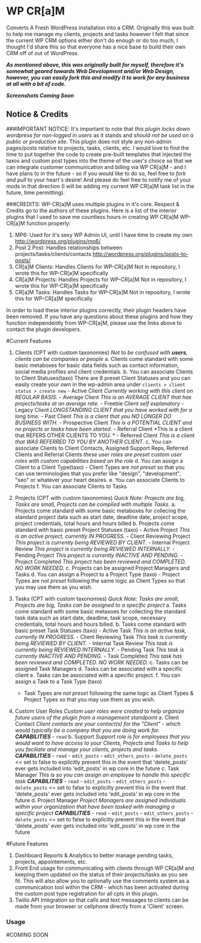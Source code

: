 # WP CR[a]M
Converts A Fresh WordPress installation into a CRM.  Originally this was built to help me manage my clients, projects and tasks however I felt that since the current WP CRM options either don't do enough or do too much, I thought I'd share this so that everyone has a nice base to build their own CRM off of out of WordPress.

***As mentioned above, this was originally built for myself, therefore it's somewhat geared towards Web Development and/or Web Design, however, you can easily fork this and modify it to work for any business at all with a bit of code.***

***Screenshots Coming Soon***

## Notice & Credits
###IMPORTANT NOTICE:
It's important to note that *this plugin locks down wordpress for non-logged in users* as it stands and *should not be used on a public or production site*.  This plugin does not style any non-admin pages/posts relative to projects, tasks, clients, etc.  I would love to find the time to put together the code to create pre-built templates that injected the taxos and custom post types into the theme of the user's choice so that we can integrate customer communication and billing via WP CR[a]M - and I have plans to in the future - so if you would like to do so, feel free to *fork and pull* to your heart's desire!  And please do feel free to notify me of your mods in that direction (I will be adding my current WP CR[a]M task list in the future, time permitting).

###CREDITS:
WP-CR[a]M uses multiple plugins in it's core.  Respect & Credits go to the authors of these plugins.  Here is a list of the interior plugins that I used to save me countless hours in creating WP CR[a]M
WP-CR[a]M function properly:
1. MP6: Used for it's sexy WP Admin UI, until I have time to create my own
	http://wordpress.org/plugins/mp6/
2. Post 2 Post: Handles relationships between projects/tasks/clients/contacts
	http://wordpress.org/plugins/posts-to-posts/
3. CR[a]M Clients: Handles Clients for WP-CR[a]M
	Not in repository, I wrote this for WP-CR[a]M specifically
4. CR[a]M Projects: Handles Projects for WP-CR[a]M
	Not in repository, I wrote this for WP-CR[a]M specifically
5. CR[a]M Tasks: Handles Tasks for WP-CR[a]M
	Not in repository, I wrote this for WP-CR[a]M specifically	

In order to load these interior plugins correctly, their plugin headers have been
removed.  If you have any questions about these plugins and how they function 
independently from WP-CR[a]M, please use the links above to contact the plugin
developers.

#Current Features
1. Clients (CPT with custom taxonomies) *Not to be confused with **users**, clients can be companies or people*
	a. Clients come standard with some basic metaboxes for basic data fields such as contact information, social media profiles and client credentials.
	b. You can associate Clients to Client Statuses(taxo) There are 8 preset Client Statuses and you can easily create your own in the wp-admin area under `clients > client status > create new`
		- Active Client *Currently working with this client on REGULAR BASIS.*
		- Average Client *This is an AVERAGE CLIENT that has projects/tasks at an average rate.*
		- Freebie Client *self explanatory*
		- Legacy Client *LONGSTANDING CLIENT that you have worked with for a long time.*
		- Past Client *This is a client that you NO LONGER DO BUSINESS WITH.*
		- Prospective Client *This is a POTENTIAL CLIENT and no projects or tasks have been started.*
		- Referral Client *This is a client that REFERS OTHER CLIENTS TO YOU. *
		- Referred Client *This is a client that WAS REFERRED TO YOU BY ANOTHER CLIENT.*
	c. You can associate Clients to Client Contacts, Assigned Support Reps, Referred Clients and Referral Clients *these user roles are preset custom user roles with custom capabilities based on the role*
	d. You can assign a Client to a Client Type(taxo)
		- Client Types are *not preset* so that you can use terminologies that you prefer like "design", "development", "seo" or whatever your heart desires.
	e. You can associate Clients to Projects
	f. You can associate Clients to Tasks
2. Projects (CPT with custom taxonomies) *Quick Note: Projects are big, Tasks are small, Projects can be compiled with multiple Tasks.*
	a. Projects come standard with some basic metaboxes for collecing the standard project data such as start date, deadline date, project scope, project credentials, total hours and hours billed
	b. Projects come standard with basic preset Project Statuses (taxo)
		- Active Project *This is an active project, currently IN PROGRESS.*
		- Client Reviewing Project *This project is currently being REVIEWED BY CLIENT.*
		- Internal Project Review *This project is currently being REVIEWED INTERNALLY.*
		- Pending Project *This project is currently INACTIVE AND PENDING.*
		- Project Completed *This project has been reviewed and COMPLETED. NO WORK NEEDED.*
	c. Projects can be assigned Project Managers and Tasks
	d. You can assign a Project to a Project Type (taxo)
		- Project Types are *not preset* following the same logic as Client Types so that you may use them as you wish.
3. Tasks (CPT with custom taxonomies) *Quick Note: Tasks are small, Projects are big, Tasks can be assigned to a specific project*
	a. Tasks come standard with some basic metaxoes for collecting the standard task data such as start date, deadline, task scope, necessary credentials, total hours and hours billed.
	b. Tasks come standard with basic preset Task Statuses (taxo)
		- Active Task *This is an active task, currently IN PROGRESS.*
		- Client Reviewing Task *This task is currently being REVIEWED BY CLIENT.*
		- Internal Task Review *This task is currently being REVIEWED INTERNALLY.*
		- Pending Task *This task is currently INACTIVE AND PENDING.*
		- Task Completed *This task has been reviewed and COMPLETED. NO WORK NEEDED.*
	c. Tasks can be assigned Task Managers
	d. Tasks can be associated with a specific client
	e. Tasks can be associated with a specific project.
	f. You can assign a Task to a Task Type (taxo)
	 - Task Types are *not preset* following the same logic as Client Types & Project Types so that you may use them as you wish.

4. Custom User Roles *Custom user roles were created to help organize future users of the plugin from a management standpoint*
	a. Client Contact *Client contacts are your contact(s) for the "Client" - which would typically be a company that you are doing work for.*
		***CAPABILITIES***
		- `read`
	b. Support *Support role is for employees that you would want to have access to your Clients, Projects and Tasks to help you faciliate and manage your clients, projects and tasks.*
		***CAPABILITIES***
		- `read`
		- `edit_posts`
		- `edit_others_posts`
		- `delete_posts` <= set to false to explicitly prevent this in the event that 'delete_posts' ever gets included into 'edit_posts' in wp core in the future
	c. Task Manager *This is so you can assign an employee to handle this specific task*
		***CAPABILITIES***
		- `read`
		- `edit_posts`
		- `edit_others_posts`
		- `delete_posts` <= set to false to explicitly prevent this in the event that 'delete_posts' ever gets included into 'edit_posts' in wp core in the future
	d. Project Manager *Project Managers are assigned individuals within your organization that have been tasked with managing a specific project*
		***CAPABILITIES***
		- `read`
		- `edit_posts`
		- `edit_others_posts`
		- `delete_posts` <= set to false to explicitly prevent this in the event that 'delete_posts' ever gets included into 'edit_posts' in wp core in the future	

#Future Features
1. Dashboard Reports & Analytics to better manage pending tasks, projects, appointements, etc.
2. Front End usage for communicating with clients through WP CR[a]M and keeping them updated on the status of their projects/tasks as you see fit.  This will also allow you to optionally use the comments system as a communication tool within the CRM - which has been activated during the custom post type registration for all cpts in this plugin.
3. Twilio API Integration so that calls and text messages to clients can be made from your browser or cellphone directly from a 'Client' screen.


### Usage

#COMING SOON